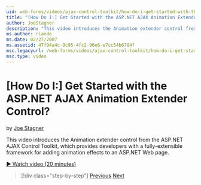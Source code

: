 ```yaml
---
uid: web-forms/videos/ajax-control-toolkit/how-do-i-get-started-with-the-aspnet-ajax-animation-extender-control
title: "[How Do I:] Get Started with the ASP.NET AJAX Animation Extender Control? | Microsoft Docs"
author: JoeStagner
description: "This video introduces the Animation extender control from the ASP.NET AJAX Control Toolkit, which provides developers with a fully-extensible framework for a..."
ms.author: riande
ms.date: 02/27/2007
ms.assetid: 47f94a4c-9c95-4fc2-96e6-e7cc54b6784f
msc.legacyurl: /web-forms/videos/ajax-control-toolkit/how-do-i-get-started-with-the-aspnet-ajax-animation-extender-control
msc.type: video
---
```

[How Do I:] Get Started with the ASP.NET AJAX Animation Extender Control?
====================
by [Joe Stagner](https://github.com/JoeStagner)

This video introduces the Animation extender control from the ASP.NET AJAX Control Toolkit, which provides developers with a fully-extensible framework for adding animation effects to an ASP.NET Web page.

[&#9654; Watch video (20 minutes)](https://channel9.msdn.com/Blogs/ASP-NET-Site-Videos/how-do-i-get-started-with-the-aspnet-ajax-animation-extender-control)

> [!div class="step-by-step"]
> [Previous](how-do-i-use-the-aspnet-ajax-passwordstrength-extender.md)
> [Next](how-do-i-use-the-aspnet-ajax-confirmbutton-extender.md)
